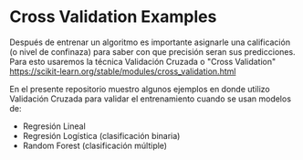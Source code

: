 # Cross Validation Examples


Después de entrenar un algoritmo es importante asignarle una calificación (o nivel de confinaza)
para saber con que precisión seran sus predicciones. Para esto usaremos la técnica Validación Cruzada
o "Cross Validation" https://scikit-learn.org/stable/modules/cross_validation.html

En el presente repositorio muestro algunos ejemplos en donde utilizo Validación Cruzada 
para validar el entrenamiento cuando se usan modelos de:
* Regresión Lineal
* Regresión Logística (clasificación binaria)
* Random Forest (clasificación múltiple)
